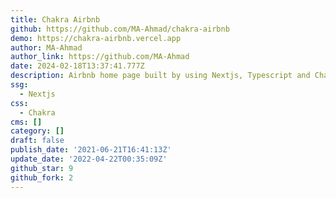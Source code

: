 ```yaml
---
title: Chakra Airbnb
github: https://github.com/MA-Ahmad/chakra-airbnb
demo: https://chakra-airbnb.vercel.app
author: MA-Ahmad
author_link: https://github.com/MA-Ahmad
date: 2024-02-18T13:37:41.777Z
description: Airbnb home page built by using Nextjs, Typescript and ChakraUI.
ssg:
  - Nextjs
css:
  - Chakra
cms: []
category: []
draft: false
publish_date: '2021-06-21T16:41:13Z'
update_date: '2022-04-22T00:35:09Z'
github_star: 9
github_fork: 2
---
```


